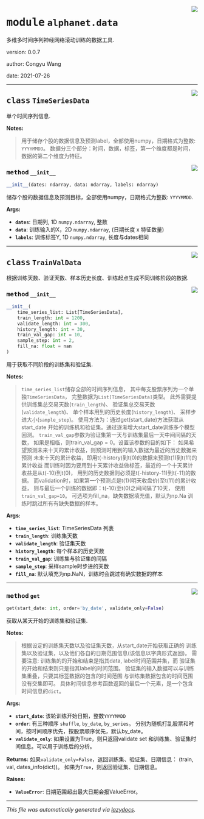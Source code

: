 <!-- markdownlint-disable -->

<a href="../src/alphanet/data.py#L0"><img align="right" style="float:right;" src="https://img.shields.io/badge/-source-cccccc?style=flat-square"></a>

# <kbd>module</kbd> `alphanet.data`
多维多时间序列神经网络滚动训练的数据工具. 

version: 0.0.7 

author: Congyu Wang 

date: 2021-07-26 



---

<a href="../src/alphanet/data.py#L17"><img align="right" style="float:right;" src="https://img.shields.io/badge/-source-cccccc?style=flat-square"></a>

## <kbd>class</kbd> `TimeSeriesData`
单个时间序列信息. 



**Notes:**

> 用于储存个股的数据信息及预测label，全部使用numpy，日期格式为整数: ``YYYYMMDD``。 数据分三个部分：时间，数据，标签，第一个维度都是时间，数据的第二个维度为特征。 

<a href="../src/alphanet/data.py#L26"><img align="right" style="float:right;" src="https://img.shields.io/badge/-source-cccccc?style=flat-square"></a>

### <kbd>method</kbd> `__init__`

```python
__init__(dates: ndarray, data: ndarray, labels: ndarray)
```

储存个股的数据信息及预测目标，全部使用numpy，日期格式为整数: ``YYYYMMDD``. 



**Args:**
 
 - <b>`dates`</b>:  日期列, 1D ``numpy.ndarray``, 整数 
 - <b>`data`</b>:  训练输入的X，2D ``numpy.ndarray``, (日期长度 x 特征数量) 
 - <b>`labels`</b>:  训练标签Y, 1D ``numpy.ndarray``, 长度与dates相同 





---

<a href="../src/alphanet/data.py#L54"><img align="right" style="float:right;" src="https://img.shields.io/badge/-source-cccccc?style=flat-square"></a>

## <kbd>class</kbd> `TrainValData`
根据训练天数、验证天数、样本历史长度、训练起点生成不同训练阶段的数据. 

<a href="../src/alphanet/data.py#L57"><img align="right" style="float:right;" src="https://img.shields.io/badge/-source-cccccc?style=flat-square"></a>

### <kbd>method</kbd> `__init__`

```python
__init__(
    time_series_list: List[TimeSeriesData],
    train_length: int = 1200,
    validate_length: int = 300,
    history_length: int = 30,
    train_val_gap: int = 10,
    sample_step: int = 2,
    fill_na: float = nan
)
```

用于获取不同阶段的训练集和验证集. 



**Notes:**

> ``time_series_list``储存全部的时间序列信息， 其中每支股票序列为一个单独``TimeSeriesData``， 完整数据为``List[TimeSeriesData]``类型。 
>此外需要提供训练集总交易天数(``train_length``)、 验证集总交易天数(``validate_length``)、 单个样本用到的历史长度(``history_length``)、 采样步进大小(``sample_step``)。 
>使用方法为：通过get(start_date)方法获取从start_date 开始的训练机和验证集。通过逐渐增大start_date训练多个模型回测。 
>``train_val_gap``参数为验证集第一天与训练集最后一天中间间隔的天数， 如果是相临，则train_val_gap = 0。设置该参数的目的如下： 
>如果希望预测未来十天的累计收益，则预测时用到的输入数据为最近的历史数据来预测 未来十天的累计收益，即用t(-history)到t(0)的数据来预测t(1)到t(11)的累计收益 而训练时因为要用到十天累计收益做标签，最近的一个十天累计收益是从t(-10)到t(0)， 用到的历史数据则必须是t(-history-11)到t(-11)的数据。 而validation时，如果第一个预测点是t(1)(明天收盘价)至t(11)的累计收益， 则与最后一个训练的数据即：t(-10)至t(0)之间间隔了10天， 使用``train_val_gap=10``。 
>可选项为fill_na，缺失数据填充值，默认为np.Na 训练时跳过所有有缺失数据的样本。 
>

**Args:**
 
 - <b>`time_series_list`</b>:  TimeSeriesData 列表 
 - <b>`train_length`</b>:  训练集天数 
 - <b>`validate_length`</b>:  验证集天数 
 - <b>`history_length`</b>:  每个样本的历史天数 
 - <b>`train_val_gap`</b>:  训练集与验证集的间隔 
 - <b>`sample_step`</b>:  采样sample时步进的天数 
 - <b>`fill_na`</b>:  默认填充为np.NaN，训练时会跳过有确实数据的样本 




---

<a href="../src/alphanet/data.py#L178"><img align="right" style="float:right;" src="https://img.shields.io/badge/-source-cccccc?style=flat-square"></a>

### <kbd>method</kbd> `get`

```python
get(start_date: int, order='by_date', validate_only=False)
```

获取从某天开始的训练集和验证集. 



**Notes:**

> 根据设定的训练集天数以及验证集天数，从start_date开始获取正确的 训练集以及验证集，以及他们各自的日期范围信息(该信息以字典形式返回)。 
>需要注意: 训练集的的开始和结束是指其data, label时间范围并集，而 验证集的开始和结束则只是指其label的时间范围。 验证集的输入数据可以与训练集重叠，只要其标签数据的包含的时间范围 与训练集数据包含的时间范围没有交集即可。 
>具体时间信息参考函数返回的最后一个元素，是一个包含时间信息的``dict``。 
>

**Args:**
 
 - <b>`start_date`</b>:  该轮训练开始日期，整数``YYYYMMDD`` 
 - <b>`order`</b>:  有三种顺序 ``shuffle``, ``by_date``, ``by_series``。  分别为随机打乱股票和时间，按时间顺序优先，按股票顺序优先，默认by_date。 
 - <b>`validate_only`</b>:  如果设置为True，则只返回validate set  和训练集、验证集时间信息。可以用于训练后的分析。 



**Returns:**
 如果``validate_only=False``，返回训练集、验证集、日期信息： (train, val, dates_info(dict))。 如果为``True``，则返回验证集、日期信息。 



**Raises:**
 
 - <b>`ValueError`</b>:  日期范围超出最大日期会报ValueError。 




---

_This file was automatically generated via [lazydocs](https://github.com/ml-tooling/lazydocs)._
